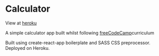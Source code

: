 <h1>Calculator</h1>
<p>View at <a href="https://calculator-fcc.herokuapp.com/">heroku</a></p>
<p>A simple calculator app built whilst following <a href="https://www.freecodecamp.org/">freeCodeCamp</a>curriculum</p>
<p>Built using create-react-app boilerplate and SASS CSS preprocessor. Deployed on Heroku.</p>
